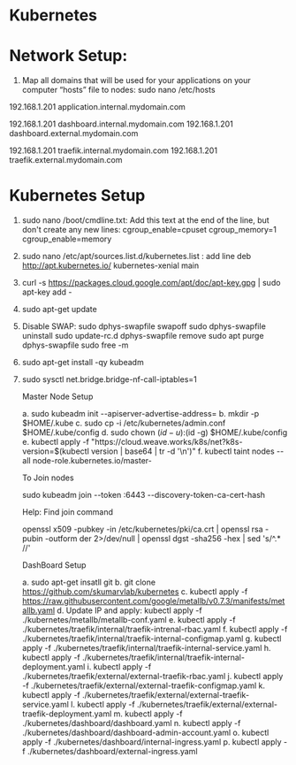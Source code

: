 # Kubernetes

# Network Setup:

1. Map all domains that will be used for your applications on your computer “hosts” file to nodes: sudo nano /etc/hosts

192.168.1.201 application.internal.mydomain.com

192.168.1.201 dashboard.internal.mydomain.com
192.168.1.201 dashboard.external.mydomain.com

192.168.1.201 traefik.internal.mydomain.com
192.168.1.201 traefik.external.mydomain.com


# Kubernetes Setup
1. sudo nano /boot/cmdline.txt: Add this text at the end of the line, but don't create any new lines:
	cgroup_enable=cpuset cgroup_memory=1 cgroup_enable=memory
2. sudo nano /etc/apt/sources.list.d/kubernetes.list : add line
	deb http://apt.kubernetes.io/ kubernetes-xenial main
3. curl -s https://packages.cloud.google.com/apt/doc/apt-key.gpg | sudo apt-key add -
4. sudo apt-get update
5. Disable SWAP: 
	sudo dphys-swapfile swapoff
	sudo dphys-swapfile uninstall
	sudo update-rc.d dphys-swapfile remove
	sudo apt purge dphys-swapfile
	sudo free -m
6. sudo apt-get install -qy kubeadm
7. sudo sysctl net.bridge.bridge-nf-call-iptables=1 

	Master Node Setup

	a. sudo kubeadm init --apiserver-advertise-address=<IPAddress>
	b. mkdir -p $HOME/.kube 
	c. sudo cp -i /etc/kubernetes/admin.conf $HOME/.kube/config 
	d. sudo chown $(id -u):$(id -g) $HOME/.kube/config
	e. kubectl apply -f "https://cloud.weave.works/k8s/net?k8s-version=$(kubectl version | base64 | tr -d '\n')"
	f. kubectl taint nodes --all node-role.kubernetes.io/master-
	
	To Join nodes
	
	sudo kubeadm join --token <token> <IPAddress>:6443 --discovery-token-ca-cert-hash <Hash>
	
	Help: Find join command
	
	openssl x509 -pubkey -in /etc/kubernetes/pki/ca.crt | openssl rsa -pubin -outform der 2>/dev/null | openssl dgst -sha256 -hex | sed 's/^.* //' 

	DashBoard Setup

	a. sudo apt-get insatll git
	b. git clone https://github.com/skumarvlab/kubernetes
	c. kubectl apply -f https://raw.githubusercontent.com/google/metallb/v0.7.3/manifests/metallb.yaml
	d. Update IP and apply: kubectl apply -f ./kubernetes/metallb/metallb-conf.yaml
	e. kubectl apply -f ./kubernetes/traefik/internal/traefik-intrenal-rbac.yaml
	f. kubectl apply -f ./kubernetes/traefik/internal/traefik-internal-configmap.yaml
	g. kubectl apply -f ./kubernetes/traefik/internal/traefik-internal-service.yaml
	h. kubectl apply -f ./kubernetes/traefik/internal/traefik-internal-deployment.yaml
	i. kubectl apply -f ./kubernetes/traefik/external/external-traefik-rbac.yaml
	j. kubectl apply -f ./kubernetes/traefik/external/external-traefik-configmap.yaml
	k. kubectl apply -f ./kubernetes/traefik/external/external-traefik-service.yaml
	l. kubectl apply -f ./kubernetes/traefik/external/external-traefik-deployment.yaml
	m. kubectl apply -f ./kubernetes/dashboard/dashboard.yaml
	n. kubectl apply -f ./kubernetes/dashboard/dashboard-admin-account.yaml
	o. kubectl apply -f ./kubernetes/dashboard/internal-ingress.yaml
	p. kubectl apply -f ./kubernetes/dashboard/external-ingress.yaml
